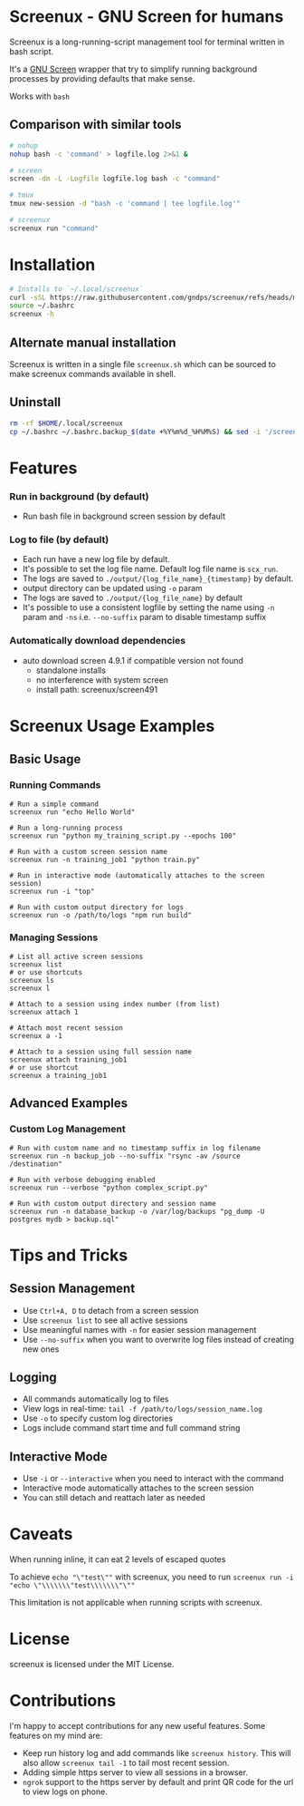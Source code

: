 # Screenux - GNU Screen for humans

Screenux is a long-running-script management tool for terminal written in bash script.

It's a [GNU Screen](https://www.gnu.org/software/screen/) wrapper that try to simplify running background processes by providing defaults that make sense.

Works with `bash`

## Comparison with similar tools
```bash
# nohup
nohup bash -c 'command' > logfile.log 2>&1 &

# screen
screen -dm -L -Logfile logfile.log bash -c "command"

# tmux
tmux new-session -d "bash -c 'command | tee logfile.log'"

# screenux
screenux run "command"
```

# Installation

```bash
# Installs to `~/.local/screenux`
curl -sSL https://raw.githubusercontent.com/gndps/screenux/refs/heads/main/install.sh | bash
source ~/.bashrc
screenux -h
```

## Alternate manual installation
Screenux is written in a single file `screenux.sh` which can be sourced to make screenux commands available in shell.

## Uninstall
```bash
rm -rf $HOME/.local/screenux
cp ~/.bashrc ~/.bashrc.backup_$(date +%Y%m%d_%H%M%S) && sed -i '/screenux/d' ~/.bashrc
```

# Features

### Run in background (by default)
- Run bash file in background screen session by default
### Log to file (by default)
- Each run have a new log file by default.
- It's possible to set the log file name. Default log file name is `scx_run`.
- The logs are saved to `./output/{log_file_name}_{timestamp}` by default.
- output directory can be updated using `-o` param
- The logs are saved to `./output/{log_file_name}` by default
- It's possible to use a consistent logfile by setting the name using `-n` param and `-ns` i.e. `--no-suffix` param to disable timestamp suffix

### Automatically download dependencies
- auto download screen 4.9.1 if compatible version not found
    - standalone installs
    - no interference with system screen
    - install path: screenux/screen491

# Screenux Usage Examples

## Basic Usage

### Running Commands

```
# Run a simple command
screenux run "echo Hello World"

# Run a long-running process
screenux run "python my_training_script.py --epochs 100"

# Run with a custom screen session name
screenux run -n training_job1 "python train.py"

# Run in interactive mode (automatically attaches to the screen session)
screenux run -i "top"

# Run with custom output directory for logs
screenux run -o /path/to/logs "npm run build"
```

### Managing Sessions

```
# List all active screen sessions
screenux list
# or use shortcuts
screenux ls
screenux l

# Attach to a session using index number (from list)
screenux attach 1

# Attach most recent session
screenux a -1

# Attach to a session using full session name
screenux attach training_job1
# or use shortcut
screenux a training_job1
```

## Advanced Examples

### Custom Log Management

```
# Run with custom name and no timestamp suffix in log filename
screenux run -n backup_job --no-suffix "rsync -av /source /destination"

# Run with verbose debugging enabled
screenux run --verbose "python complex_script.py"

# Run with custom output directory and session name
screenux run -n database_backup -o /var/log/backups "pg_dump -U postgres mydb > backup.sql"
```

# Tips and Tricks
## Session Management

- Use `Ctrl+A, D` to detach from a screen session
- Use `screenux list` to see all active sessions
- Use meaningful names with `-n` for easier session management
- Use `--no-suffix` when you want to overwrite log files instead of creating new ones

## Logging

- All commands automatically log to files
- View logs in real-time: `tail -f /path/to/logs/session_name.log`
- Use `-o` to specify custom log directories
- Logs include command start time and full command string

## Interactive Mode

- Use `-i` or `--interactive` when you need to interact with the command
- Interactive mode automatically attaches to the screen session
- You can still detach and reattach later as needed

# Caveats
When running inline, it can eat 2 levels of escaped quotes

To achieve `echo "\"test\""` with screenux, you need to run `screenux run -i "echo \"\\\\\\\"test\\\\\\\"\""`

This limitation is not applicable when running scripts with screenux.

# License
screenux is licensed under the MIT License.

# Contributions
I'm happy to accept contributions for any new useful features. Some features on my mind are:
- Keep run history log and add commands like `screenux history`. This will also allow `screenux tail -1` to tail most recent session.
- Adding simple https server to view all sessions in a browser.
- `ngrok` support to the https server by default and print QR code for the url to view logs on phone.

